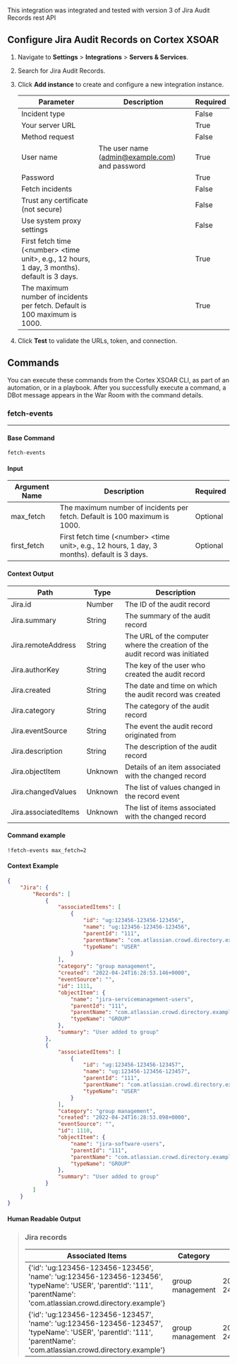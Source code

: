 This integration was integrated and tested with version 3 of Jira Audit Records rest API

## Configure Jira Audit Records on Cortex XSOAR

1. Navigate to **Settings** > **Integrations** > **Servers & Services**.
2. Search for Jira Audit Records.
3. Click **Add instance** to create and configure a new integration instance.

    | **Parameter** | **Description** | **Required** |
    | --- | --- | --- |
    | Incident type |  | False |
    | Your server URL |  | True |
    | Method request |  | False |
    | User name | The user name \(admin@example.com\) and password | True |
    | Password |  | True |
    | Fetch incidents |  | False |
    | Trust any certificate (not secure) |  | False |
    | Use system proxy settings |  | False |
    | First fetch time (&lt;number&gt; &lt;time unit&gt;, e.g., 12 hours, 1 day, 3 months). default is 3 days. |  | True |
    | The maximum number of incidents per fetch. Default is 100 maximum is 1000. |  | True |

4. Click **Test** to validate the URLs, token, and connection.

## Commands

You can execute these commands from the Cortex XSOAR CLI, as part of an automation, or in a playbook.
After you successfully execute a command, a DBot message appears in the War Room with the command details.

### fetch-events

***

#### Base Command

`fetch-events`

#### Input

| **Argument Name** | **Description**                                                                                          | **Required** |
|-------------------|----------------------------------------------------------------------------------------------------------|--------------|
| max_fetch         | The maximum number of incidents per fetch. Default is 100 maximum is 1000.                               | Optional     | 
| first_fetch       | First fetch time (&lt;number&gt; &lt;time unit&gt;, e.g., 12 hours, 1 day, 3 months). default is 3 days. | Optional     | 

#### Context Output

| **Path**             | **Type** | **Description**                                                              |
|----------------------|----------|------------------------------------------------------------------------------|
| Jira.id              | Number   | The ID of the audit record                                                   | 
| Jira.summary         | String   | The summary of the audit record                                              | 
| Jira.remoteAddress   | String   | The URL of the computer where the creation of the audit record was initiated | 
| Jira.authorKey       | String   | The key of the user who created the audit record                             | 
| Jira.created         | String   | The date and time on which the audit record was created                      | 
| Jira.category        | String   | The category of the audit record                                             | 
| Jira.eventSource     | String   | The event the audit record originated from                                   | 
| Jira.description     | String   | The description of the audit record                                          | 
| Jira.objectItem      | Unknown  | Details of an item associated with the changed record                        | 
| Jira.changedValues   | Unknown  | The list of values changed in the record event                               | 
| Jira.associatedItems | Unknown  | The list of items associated with the changed record                         | 

#### Command example

```!fetch-events max_fetch=2```

#### Context Example

```json
{
    "Jira": {
        "Records": [
            {
                "associatedItems": [
                    {
                        "id": "ug:123456-123456-123456",
                        "name": "ug:123456-123456-123456",
                        "parentId": "111",
                        "parentName": "com.atlassian.crowd.directory.example",
                        "typeName": "USER"
                    }
                ],
                "category": "group management",
                "created": "2022-04-24T16:28:53.146+0000",
                "eventSource": "",
                "id": 1111,
                "objectItem": {
                    "name": "jira-servicemanagement-users",
                    "parentId": "111",
                    "parentName": "com.atlassian.crowd.directory.example",
                    "typeName": "GROUP"
                },
                "summary": "User added to group"
            },
            {
                "associatedItems": [
                    {
                        "id": "ug:123456-123456-123457",
                        "name": "ug:123456-123456-123457",
                        "parentId": "111",
                        "parentName": "com.atlassian.crowd.directory.example",
                        "typeName": "USER"
                    }
                ],
                "category": "group management",
                "created": "2022-04-24T16:28:53.098+0000",
                "eventSource": "",
                "id": 1110,
                "objectItem": {
                    "name": "jira-software-users",
                    "parentId": "111",
                    "parentName": "com.atlassian.crowd.directory.example",
                    "typeName": "GROUP"
                },
                "summary": "User added to group"
            }
        ]
    }
}
```

#### Human Readable Output

>### Jira records
>|Associated Items|Category|Created| Id   | Object Item                                                                                                                    |Summary|
>|---|---|------|--------------------------------------------------------------------------------------------------------------------------------|---|---|
>| {'id': 'ug:123456-123456-123456', 'name': 'ug:123456-123456-123456', 'typeName': 'USER', 'parentId': '111', 'parentName': 'com.atlassian.crowd.directory.example'} | group management | 2022-04-24T16:28:53.146+0000 | 1111 | name: jira-servicemanagement-users<br/>typeName: GROUP<br/>parentId: 111<br/>parentName: com.atlassian.crowd.directory.example | User added to group |
>| {'id': 'ug:123456-123456-123457', 'name': 'ug:123456-123456-123457', 'typeName': 'USER', 'parentId': '111', 'parentName': 'com.atlassian.crowd.directory.example'} | group management | 2022-04-24T16:28:53.098+0000 | 1110 | name: jira-software-users<br/>typeName: GROUP<br/>parentId: 111<br/>parentName: com.atlassian.crowd.directory.example          | User added to group |
